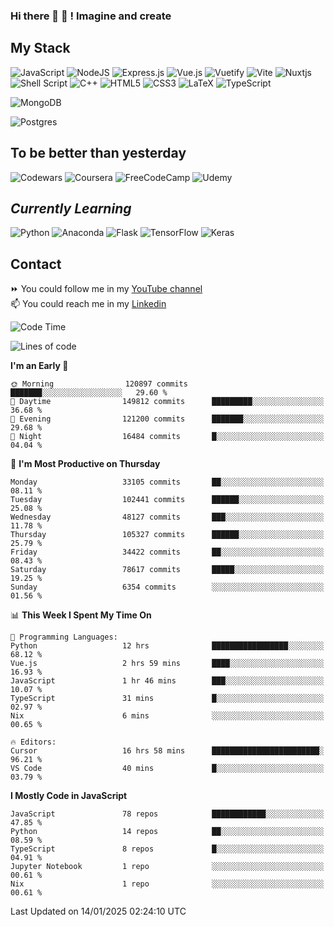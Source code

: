 ### Hi there 👋 🤖 ! Imagine and create

## My Stack
![JavaScript](https://img.shields.io/badge/javascript-%23323330.svg?style=for-the-badge&logo=javascript&logoColor=%23F7DF1E) ![NodeJS](https://img.shields.io/badge/node.js-6DA55F?style=for-the-badge&logo=node.js&logoColor=white) <img alt="Express.js" src="https://img.shields.io/badge/express.js%20-%23404d59.svg?&style=for-the-badge"/> ![Vue.js](https://img.shields.io/badge/vuejs-%2335495e.svg?style=for-the-badge&logo=vuedotjs&logoColor=%234FC08D) ![Vuetify](https://img.shields.io/badge/Vuetify-1867C0?style=for-the-badge&logo=vuetify&logoColor=AEDDFF) ![Vite](https://img.shields.io/badge/vite-%23646CFF.svg?style=for-the-badge&logo=vite&logoColor=white) ![Nuxtjs](https://img.shields.io/badge/Nuxt-002E3B?style=for-the-badge&logo=nuxtdotjs&logoColor=#00DC82) ![Shell Script](https://img.shields.io/badge/shell_script-%23121011.svg?style=for-the-badge&logo=gnu-bash&logoColor=white) ![C++](https://img.shields.io/badge/c++-%2300599C.svg?style=for-the-badge&logo=c%2B%2B&logoColor=white) ![HTML5](https://img.shields.io/badge/html5-%23E34F26.svg?style=for-the-badge&logo=html5&logoColor=white) ![CSS3](https://img.shields.io/badge/css3-%231572B6.svg?style=for-the-badge&logo=css3&logoColor=white) ![LaTeX](https://img.shields.io/badge/latex-%23008080.svg?style=for-the-badge&logo=latex&logoColor=white) ![TypeScript](https://img.shields.io/badge/typescript-%23007ACC.svg?style=for-the-badge&logo=typescript&logoColor=white)
<div>
  <img alt="MongoDB" src ="https://img.shields.io/badge/MongoDB-%234ea94b.svg?&style=for-the-badge&logo=mongodb&logoColor=white"/>
  
  ![Postgres](https://img.shields.io/badge/postgres-%23316192.svg?style=for-the-badge&logo=postgresql&logoColor=white)
</div>

## To be better than yesterday
![Codewars](https://img.shields.io/badge/Codewars-B1361E?style=for-the-badge&logo=codewars&logoColor=grey)
  ![Coursera](https://img.shields.io/badge/Coursera-%230056D2.svg?style=for-the-badge&logo=Coursera&logoColor=white)
  ![FreeCodeCamp](https://img.shields.io/badge/Freecodecamp-%23123.svg?&style=for-the-badge&logo=freecodecamp&logoColor=green)
  ![Udemy](https://img.shields.io/badge/Udemy-A435F0?style=for-the-badge&logo=Udemy&logoColor=white)

## *Currently Learning*
![Python](https://img.shields.io/badge/python-3670A0?style=for-the-badge&logo=python&logoColor=ffdd54) ![Anaconda](https://img.shields.io/badge/Anaconda-%2344A833.svg?style=for-the-badge&logo=anaconda&logoColor=white) 
![Flask](https://img.shields.io/badge/flask-%23000.svg?style=for-the-badge&logo=flask&logoColor=white) ![TensorFlow](https://img.shields.io/badge/TensorFlow-%23FF6F00.svg?style=for-the-badge&logo=TensorFlow&logoColor=white) ![Keras](https://img.shields.io/badge/Keras-%23D00000.svg?style=for-the-badge&logo=Keras&logoColor=white)

## Contact
⏩ You could follow me in my <a href="https://www.youtube.com/c/ViktorJimenezF" target="blank">YouTube channel</a>   <br>
📫 You could reach me in my <a href="https://www.linkedin.com/in/victorjuanjimenez/" target="blank">Linkedin</a>  

<!--START_SECTION:waka-->
![Code Time](http://img.shields.io/badge/Code%20Time-3%2C101%20hrs%2012%20mins-blue)

![Lines of code](https://img.shields.io/badge/From%20Hello%20World%20I%27ve%20Written-586.3%20million%20lines%20of%20code-blue)

**I'm an Early 🐤** 

```text
🌞 Morning                120897 commits      ███████░░░░░░░░░░░░░░░░░░   29.60 % 
🌆 Daytime                149812 commits      █████████░░░░░░░░░░░░░░░░   36.68 % 
🌃 Evening                121200 commits      ███████░░░░░░░░░░░░░░░░░░   29.68 % 
🌙 Night                  16484 commits       █░░░░░░░░░░░░░░░░░░░░░░░░   04.04 % 
```
📅 **I'm Most Productive on Thursday** 

```text
Monday                   33105 commits       ██░░░░░░░░░░░░░░░░░░░░░░░   08.11 % 
Tuesday                  102441 commits      ██████░░░░░░░░░░░░░░░░░░░   25.08 % 
Wednesday                48127 commits       ███░░░░░░░░░░░░░░░░░░░░░░   11.78 % 
Thursday                 105327 commits      ██████░░░░░░░░░░░░░░░░░░░   25.79 % 
Friday                   34422 commits       ██░░░░░░░░░░░░░░░░░░░░░░░   08.43 % 
Saturday                 78617 commits       █████░░░░░░░░░░░░░░░░░░░░   19.25 % 
Sunday                   6354 commits        ░░░░░░░░░░░░░░░░░░░░░░░░░   01.56 % 
```


📊 **This Week I Spent My Time On** 

```text
💬 Programming Languages: 
Python                   12 hrs              █████████████████░░░░░░░░   68.12 % 
Vue.js                   2 hrs 59 mins       ████░░░░░░░░░░░░░░░░░░░░░   16.93 % 
JavaScript               1 hr 46 mins        ███░░░░░░░░░░░░░░░░░░░░░░   10.07 % 
TypeScript               31 mins             █░░░░░░░░░░░░░░░░░░░░░░░░   02.97 % 
Nix                      6 mins              ░░░░░░░░░░░░░░░░░░░░░░░░░   00.65 % 

🔥 Editors: 
Cursor                   16 hrs 58 mins      ████████████████████████░   96.21 % 
VS Code                  40 mins             █░░░░░░░░░░░░░░░░░░░░░░░░   03.79 % 
```

**I Mostly Code in JavaScript** 

```text
JavaScript               78 repos            ████████████░░░░░░░░░░░░░   47.85 % 
Python                   14 repos            ██░░░░░░░░░░░░░░░░░░░░░░░   08.59 % 
TypeScript               8 repos             █░░░░░░░░░░░░░░░░░░░░░░░░   04.91 % 
Jupyter Notebook         1 repo              ░░░░░░░░░░░░░░░░░░░░░░░░░   00.61 % 
Nix                      1 repo              ░░░░░░░░░░░░░░░░░░░░░░░░░   00.61 % 
```




 Last Updated on 14/01/2025 02:24:10 UTC
<!--END_SECTION:waka-->

<!--
**ViktorJJF/ViktorJJF** is a ✨ _special_ ✨ repository because its `README.md` (this file) appears on your GitHub profile.



Here are some ideas to get you started:

- 🔭 I’m currently working on ...
- 🌱 I’m currently learning ...
- 👯 I’m looking to collaborate on ...
- 🤔 I’m looking for help with ...
- 💬 Ask me about ...
- 📫 How to reach me: ...
- 😄 Pronouns: ...
- ⚡ Fun fact: ...
-->
